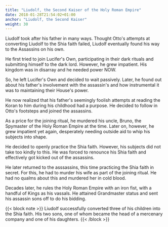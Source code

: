 ```yaml
---
title: "Liudolf, the Second Kaiser of the Holy Roman Empire"
date: 2018-01-28T21:54:02+01:00
anchor: "Liudolf, the Second Kaiser"
weight: 30
---
```


Liudolf took after his father in many ways. Thought Otto's attempts at converting Liudolf to the Shia faith failed, Liudolf eventually found his way to the Assassins on his own.

He first tried to join Lucifer's Own, participating in their dark rituals and submitting himself to the dark lord. However, he grew impatient. His kingdom was in disarray and he needed power NOW.

So, he left Lucifer's Own and decided to wait passively. Later, he found out about his father's involvement with the assassin's and how instrumental it was to maintaining their House's power.

He now realized that his father's seemingly foolish attempts at reading the Koran to him during his childhood had a purpose. He decided to follow in Otto's footsteps and joined the assassins. 

As a price for the joining ritual, he murdered his uncle, Bruno, the Spymaster of the Holy Roman Empire at the time. Later on, however, he grew impatient yet again, desperately needing outside aid to whip his subjects into shape.

He decided to openly practice the Shia faith. However, his subjects did not take too kindly to this. He was forced to renounce his Shia faith and effectively got kicked out of the assassins.

He later returned to the asssassins, this time practicing the Shia faith in secret. For this, he had to murder his wife as part of the joining ritual. He had no qualms about this and murdered her in cold blood.

Decades later, he rules the Holy Roman Empire with an iron fist, with a handful of Kings as his vassals. He attained Grandmaster status and sent his assassin sons off to do his bidding.

{{< block note >}}
Liudolf successfully converted three of his children into the Shia faith. His two sons, one of whom became the head of a mercenary company and one of his daughters.
{{< /block >}}
